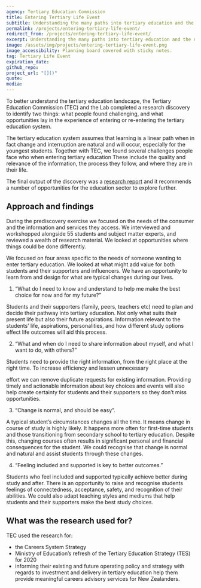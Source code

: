 ```yaml
---
agency: Tertiary Education Commission
title: Entering Tertiary Life Event
subtitle: Understanding the many paths into tertiary education and the needs of prospective students to better navigate them.
permalink: /projects/entering-tertiary-life-event/
redirect_from: /projects/entering-tertiary-life-event/
excerpt: Understanding the many paths into tertiary education and the needs of prospective students to better navigate them.
image: /assets/img/projects/entering-tertiary-life-event.png
image_accessibility: Planning board covered with sticky notes.
tag: Tertiary Life Event
expiration_date:
github_repo:
project_url: "[]()"
quote:
media:
---
```

To better understand the tertiary education landscape, the Tertiary Education Commission (TEC) and the Lab completed a research discovery to identify two things: what people found challenging, and what opportunities lay in the experience of entering or re-entering the tertiary education system.

The tertiary education system assumes that learning is a linear path when in fact change and interruption are natural and will occur, especially for the youngest students. Together with TEC, we found several challenges people face who when entering tertiary education These include the quality and relevance of the information, the process they follow, and where they are in their life.

The final output of the discovery was a [research report](https://www.tec.govt.nz/assets/Publications-and-others/67c259b154/Transition-to-Tertiary-Life-Event-Final.pdf) and it recommends a number of opportunities for the education sector to explore further. 

## Approach and findings

During the prediscovery exercise we focused on the needs of the consumer and the information and services they access. We interviewed and workshopped alongside 55 students and subject matter experts, and reviewed a wealth of research material. We looked at opportunities where things could be done differently. 

We focused on four areas specific to the needs of someone wanting to enter tertiary education. We looked at what might add value for both students and their supporters and influencers. We have an opportunity to learn from and design for what are typical changes during our lives.

1. “What do I need to know and understand to help me make the best choice for now and for my future?”

Students and their supporters (family, peers, teachers etc) need to plan and decide their pathway into tertiary education. Not only what suits their present life but also their future aspirations. Information relevant to the students’ life, aspirations, personalities, and how different study options effect life outcomes will aid this process.

2. “What and when do I need to share information about myself, and what I want to do, with others?”

Students need to provide the right information, from the right place at the right time. To increase efficiency and lessen unnecessary

 effort we can remove duplicate requests for existing information. Providing timely and actionable information about key choices and events will also help create certainty for students and their supporters so they don’t miss opportunities.

3. “Change is normal, and should be easy”.

A typical student’s circumstances changes all the time. It means change in course of study is highly likely. It happens more often for first-time students and those transitioning from secondary school to tertiary education. Despite this, changing courses often results in significant personal and financial consequences for the student. We could recognise that change is normal and natural and assist students through these changes.

4. “Feeling included and supported is key to better outcomes.”

Students who feel included and supported typically achieve better during study and after. There is an opportunity to raise and recognise students feelings of connectedness, acceptance, safety, and recognition of their abilities. We could also adapt teaching styles and mediums that help students and their supporters make the best study choices. 

## What was the research used for?

TEC used the research for:

- the Careers System Strategy
- Ministry of Education’s refresh of the Tertiary Education Strategy (TES) for 2020
- informing their existing and future operating policy and strategy with regards to investment and delivery in tertiary education
help them provide meaningful careers advisory services for New Zealanders.
